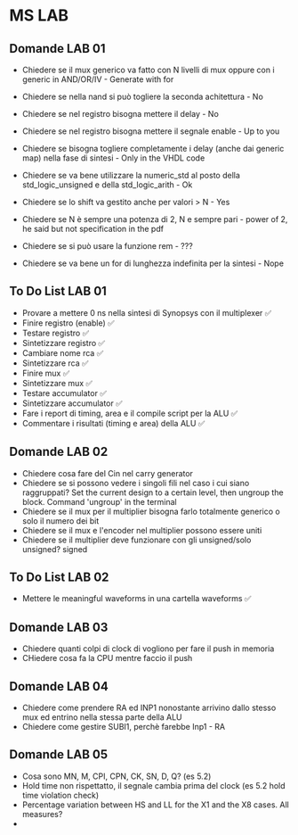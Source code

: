 # MS LAB


## Domande LAB 01
 - Chiedere se il mux generico va fatto con N livelli di mux oppure con i generic in AND/OR/IV - Generate with for
 - Chiedere se nella nand si può togliere la seconda achitettura - No
 
 - Chiedere se nel registro bisogna mettere il delay - No
 - Chiedere se nel registro bisogna mettere il segnale enable - Up to you
 
 - Chiedere se bisogna togliere completamente i delay (anche dai generic map) nella fase di sintesi - Only in the VHDL code
 - Chiedere se va bene utilizzare la numeric_std al posto della std_logic_unsigned e della std_logic_arith - Ok
 - Chiedere se lo shift va gestito anche per valori > N - Yes
 - Chiedere se N è sempre una potenza di 2, N e sempre pari - power of 2, he said but not specification in the pdf
 - Chiedere se si può usare la funzione rem - ???
 - Chiedere se va bene un for di lunghezza indefinita per la sintesi - Nope

## To Do List LAB 01
 - Provare a mettere 0 ns nella sintesi di Synopsys con il multiplexer :white_check_mark:
 - Finire registro (enable) :white_check_mark:
 - Testare registro :white_check_mark:
 - Sintetizzare registro :white_check_mark:
 - Cambiare nome rca :white_check_mark:
 - Sintetizzare rca :white_check_mark:
 - Finire mux :white_check_mark:
 - Sintetizzare mux :white_check_mark:
 - Testare accumulator :white_check_mark:
 - Sintetizzare accumulator :white_check_mark: 
 - Fare i report di timing, area e il compile script per la ALU :white_check_mark: 
 - Commentare i risultati (timing e area) della ALU :white_check_mark: 


## Domande LAB 02
- Chiedere cosa fare del Cin nel carry generator
- Chiedere se si possono vedere i singoli fili nel caso i cui siano raggruppati? Set the current design to a certain level, then ungroup the block. Command 'ungroup' in the terminal
- Chiedere se il mux per il multiplier bisogna farlo totalmente generico o solo il numero dei bit
- Chiedere se il mux e l'encoder nel multiplier possono essere uniti
- Chiedere se il multiplier deve funzionare con gli unsigned/solo unsigned? signed


## To Do List LAB 02
- Mettere le meaningful waveforms in una cartella waveforms :white_check_mark: 


## Domande LAB 03
- Chiedere quanti colpi di clock di vogliono per fare il push in memoria
- CHiedere cosa fa la CPU mentre faccio il push

## Domande LAB 04

- Chiedere come prendere RA ed INP1 nonostante arrivino dallo stesso mux ed entrino nella stessa parte della ALU
- Chiedere come gestire SUBI1, perchè farebbe Inp1 - RA


## Domande LAB 05
- Cosa sono MN, M, CPI, CPN, CK, SN, D, Q? (es 5.2)
- Hold time non rispettatto, il segnale cambia prima del clock (es 5.2 hold time violation check)
- Percentage variation between HS and LL for the X1 and the X8 cases. All measures?
- 
